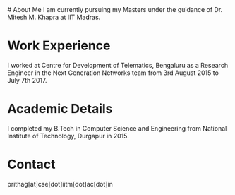 <title> Pritha Ganguly </title> # About Me
I am currently pursuing my Masters under the guidance of Dr. Mitesh M. Khapra at IIT Madras. 

# Work Experience

I worked at Centre for Development of Telematics, Bengaluru as a Research Engineer in the Next 
Generation Networks team from 3rd August 2015 to July 7th 2017.

# Academic Details

I completed my B.Tech in Computer Science and Engineering from National Institute of Technology,
Durgapur in 2015.

# Contact
prithag[at]cse[dot]iitm[dot]ac[dot]in
